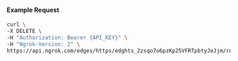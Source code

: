 <!-- Code generated for API Clients. DO NOT EDIT. -->

#### Example Request

```bash
curl \
-X DELETE \
-H "Authorization: Bearer {API_KEY}" \
-H "Ngrok-Version: 2" \
https://api.ngrok.com/edges/https/edghts_2zsqo7o6pzKp25VFRTpbtyJeJjm/routes/edghtsrt_2zsqo3EVj0hojxFz1axqospYl2T/ip_restriction
```
